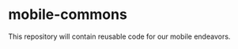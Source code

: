 mobile-commons
==============

This repository will contain reusable code for our mobile endeavors.
